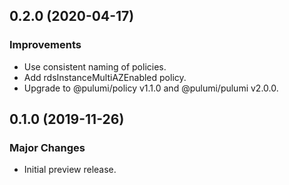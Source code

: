 ## 0.2.0 (2020-04-17)

### Improvements

- Use consistent naming of policies.
- Add rdsInstanceMultiAZEnabled policy.
- Upgrade to @pulumi/policy v1.1.0 and @pulumi/pulumi v2.0.0.

## 0.1.0 (2019-11-26)

### Major Changes

- Initial preview release.
